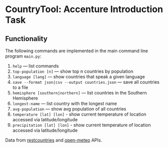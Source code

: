 # CountryTool: Accenture Introduction Task

## Functionality

The following commands are implemented in the main command line program `main.py`:

1. `help` — list commands
2. `top-population [n]` — show top n countries by population
3. `language [lang]` — show countries that speak a given language
4. `save --format json|csv --output countries.json` — save all countries to a file
5. `hemisphere [southern|northern]` — list countries in the Southern Hemisphere
6. `longest-name` — list country with the longest name
7. `avg-population` — show avg population of all countries
8. `temperature [lat] [lon]` - show current temperature of location accessed via latitude/longitude
9. `precipitation [lat] [lon]` - show current temperature of location accessed via latitude/longitude

Data from [restcountries](https://restcountries.com/) and [open-meteo](https://api.open-meteo.com/) APIs.
